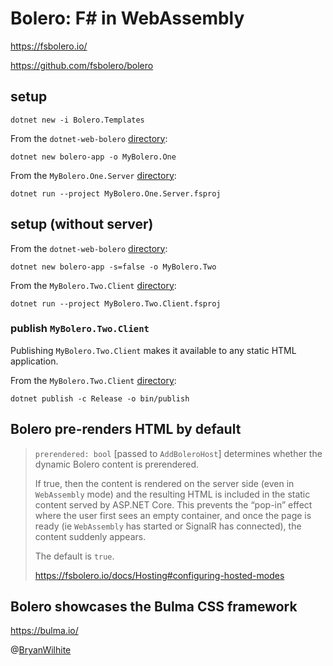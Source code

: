 # Bolero: F# in WebAssembly

<https://fsbolero.io/>

<https://github.com/fsbolero/bolero>

## setup

```shell
dotnet new -i Bolero.Templates
```

From the `dotnet-web-bolero` [directory](../dotnet-web-bolero):

```shell
dotnet new bolero-app -o MyBolero.One
```

From the `MyBolero.One.Server` [directory](./MyBolero.One/src/MyBolero.One.Server):

```shell
dotnet run --project MyBolero.One.Server.fsproj
```

## setup (without server)

From the `dotnet-web-bolero` [directory](../dotnet-web-bolero):

```shell
dotnet new bolero-app -s=false -o MyBolero.Two
```

From the `MyBolero.Two.Client` [directory](./MyBolero.Two/src/MyBolero.Two.Client):

```shell
dotnet run --project MyBolero.Two.Client.fsproj
```

### publish `MyBolero.Two.Client`

Publishing `MyBolero.Two.Client` makes it available to any static HTML application.

From the `MyBolero.Two.Client` [directory](./MyBolero.Two/src/MyBolero.Two.Client):

```shell
dotnet publish -c Release -o bin/publish
```

## Bolero pre-renders HTML by default

>`prerendered: bool` [passed to `AddBoleroHost`] determines whether the dynamic Bolero content is prerendered.
>
>If true, then the content is rendered on the server side (even in `WebAssembly` mode) and the resulting HTML is included in the static content served by ASP.NET Core. This prevents the “pop-in” effect where the user first sees an empty container, and once the page is ready (ie `WebAssembly` has started or SignalR has connected), the content suddenly appears.
>
>The default is `true`.
>
><https://fsbolero.io/docs/Hosting#configuring-hosted-modes>

## Bolero showcases the Bulma CSS framework

<https://bulma.io/>

@[BryanWilhite](https://twitter.com/BryanWilhite)
